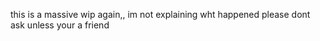 this is a massive wip again,, im not explaining wht happened please dont ask unless your a friend
<!---
Pixelbrickz/Pixelbrickz is a ✨ special ✨ repository because its `README.md` (this file) appears on your GitHub profile.
You can click the Preview link to take a look at your changes.
--->
